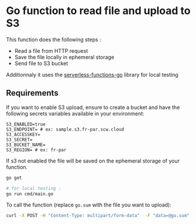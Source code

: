 # Go function to read file and upload to S3

This function does the following steps :
* Read a file from HTTP request
* Save the file locally in ephemeral storage
* Send file to S3 bucket

Additionnaly it uses the [serverless-functions-go](https://github.com/scaleway/serverless-functions-go) library for local testing

## Requirements

If you want to enable S3 upload, ensure to create a bucket and have the following secrets variables available in your environment:

```
S3_ENABLED=true
S3_ENDPOINT= # ex: sample.s3.fr-par.scw.cloud
S3_ACCESSKEY=
S3_SECRET=
S3_BUCKET_NAME=
S3_REGION= # ex: fr-par
```

If s3 not enabled the file will be saved on the ephemeral storage of your function.

```sh
go get

# for local testing :
go run cmd/main.go
```

To call the function (replace `go.sum` with the file you want to upload):

```sh
curl -X POST -H "Content-Type: multipart/form-data"  -F "data=@go.sum" http://localhost:8080
```
